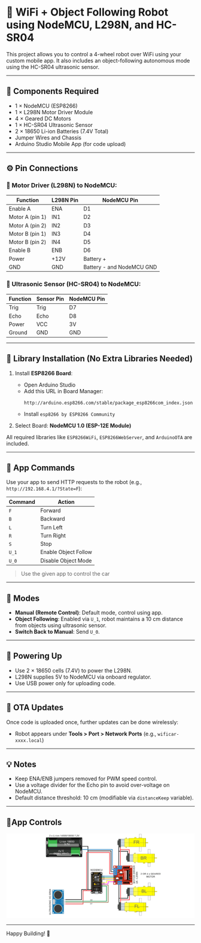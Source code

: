 # 🤖 WiFi + Object Following Robot using NodeMCU, L298N, and HC-SR04

This project allows you to control a 4-wheel robot over WiFi using your custom mobile app. It also includes an object-following autonomous mode using the HC-SR04 ultrasonic sensor.

---

## 🔧 Components Required

- 1 × NodeMCU (ESP8266)
- 1 × L298N Motor Driver Module
- 4 × Geared DC Motors
- 1 × HC-SR04 Ultrasonic Sensor
- 2 × 18650 Li-ion Batteries (7.4V Total)
- Jumper Wires and Chassis
- Arduino Studio Mobile App (for code upload)

---

## ⚙️ Pin Connections

### 🧠 Motor Driver (L298N) to NodeMCU:

| Function   | L298N Pin | NodeMCU Pin |
|------------|-----------|-------------|
| Enable A   | ENA       | D1          |
| Motor A   (pin 1) | IN1       | D2          |
| Motor A   (pin 2) | IN2       | D3          |
| Motor B   (pin 1) | IN3       | D4          |
| Motor B   (pin 2) | IN4       | D5          |
| Enable B   | ENB       | D6          |
| Power      | +12V      | Battery +   |
| GND        | GND       | Battery - and NodeMCU GND |

### 📡 Ultrasonic Sensor (HC-SR04) to NodeMCU:

| Function | Sensor Pin | NodeMCU Pin |
|----------|------------|-------------|
| Trig     | Trig       | D7          |
| Echo     | Echo       | D8          |
| Power    | VCC        | 3V          |
| Ground   | GND        | GND         |

---

## 🧪 Library Installation (No Extra Libraries Needed)

1. Install **ESP8266 Board**:
   - Open Arduino Studio
   - Add this URL in Board Manager:
     ```
     http://arduino.esp8266.com/stable/package_esp8266com_index.json
     ```
   - Install `esp8266 by ESP8266 Community`

2. Select Board: **NodeMCU 1.0 (ESP-12E Module)**

All required libraries like `ESP8266WiFi`, `ESP8266WebServer`, and `ArduinoOTA` are included.

---

## 📲 App Commands

Use your app to send HTTP requests to the robot (e.g., `http://192.168.4.1/?State=F`):

| Command | Action               |
|---------|----------------------|
| `F`     | Forward              |
| `B`     | Backward             |
| `L`     | Turn Left            |
| `R`     | Turn Right           |
| `S`     | Stop                 |
| `U_1`   | Enable Object Follow |
| `U_0`   | Disable Object Mode  |

> Use the given app to control the car
---

## 🚦 Modes

- **Manual (Remote Control)**: Default mode, control using app.
- **Object Following**: Enabled via `U_1`, robot maintains a 10 cm distance from objects using ultrasonic sensor.
- **Switch Back to Manual**: Send `U_0`.

---

## 🔌 Powering Up

- Use 2 × 18650 cells (7.4V) to power the L298N.
- L298N supplies 5V to NodeMCU via onboard regulator.
- Use USB power only for uploading code.

---

## 🔄 OTA Updates

Once code is uploaded once, further updates can be done wirelessly:
- Robot appears under **Tools > Port > Network Ports** (e.g., `wificar-xxxx.local`)

---

## 💡 Notes

- Keep ENA/ENB jumpers removed for PWM speed control.
- Use a voltage divider for the Echo pin to avoid over-voltage on NodeMCU.
- Default distance threshold: 10 cm (modifiable via `distanceKeep` variable).

---

## 📱App Controls
![something](diagram.jpg)

---

Happy Building! 🚀
